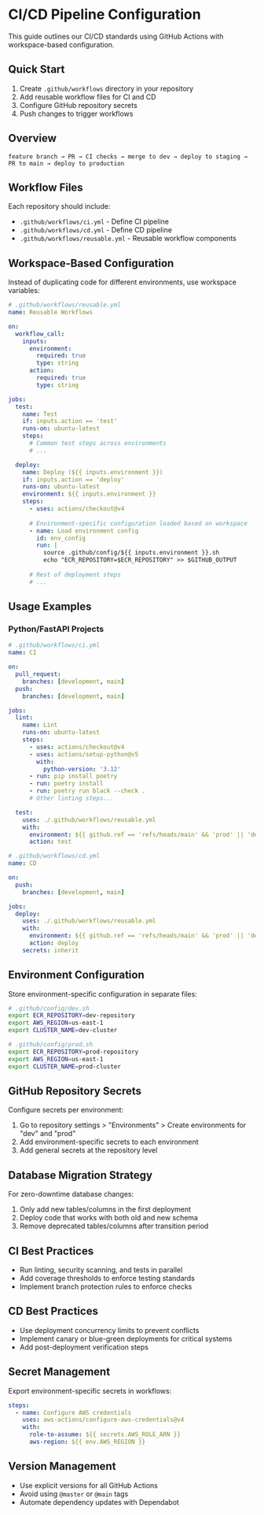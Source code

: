 # CI/CD Pipeline Configuration

This guide outlines our CI/CD standards using GitHub Actions with workspace-based configuration.

## Quick Start

1. Create `.github/workflows` directory in your repository
2. Add reusable workflow files for CI and CD
3. Configure GitHub repository secrets
4. Push changes to trigger workflows

## Overview

```
feature branch → PR → CI checks → merge to dev → deploy to staging → PR to main → deploy to production
```

## Workflow Files

Each repository should include:

- `.github/workflows/ci.yml` - Define CI pipeline
- `.github/workflows/cd.yml` - Define CD pipeline
- `.github/workflows/reusable.yml` - Reusable workflow components

## Workspace-Based Configuration

Instead of duplicating code for different environments, use workspace variables:

```yaml
# .github/workflows/reusable.yml
name: Reusable Workflows

on:
  workflow_call:
    inputs:
      environment:
        required: true
        type: string
      action:
        required: true
        type: string

jobs:
  test:
    name: Test
    if: inputs.action == 'test'
    runs-on: ubuntu-latest
    steps:
      # Common test steps across environments
      # ...

  deploy:
    name: Deploy (${{ inputs.environment }})
    if: inputs.action == 'deploy'
    runs-on: ubuntu-latest
    environment: ${{ inputs.environment }}
    steps:
      - uses: actions/checkout@v4
      
      # Environment-specific configuration loaded based on workspace
      - name: Load environment config
        id: env_config
        run: |
          source .github/config/${{ inputs.environment }}.sh
          echo "ECR_REPOSITORY=$ECR_REPOSITORY" >> $GITHUB_OUTPUT
          
      # Rest of deployment steps
      # ...
```

## Usage Examples

### Python/FastAPI Projects

```yaml
# .github/workflows/ci.yml
name: CI

on:
  pull_request:
    branches: [development, main]
  push:
    branches: [development, main]

jobs:
  lint:
    name: Lint
    runs-on: ubuntu-latest
    steps:
      - uses: actions/checkout@v4
      - uses: actions/setup-python@v5
        with:
          python-version: '3.12'
      - run: pip install poetry
      - run: poetry install
      - run: poetry run black --check .
      # Other linting steps...

  test:
    uses: ./.github/workflows/reusable.yml
    with:
      environment: ${{ github.ref == 'refs/heads/main' && 'prod' || 'dev' }}
      action: test
```

```yaml
# .github/workflows/cd.yml
name: CD

on:
  push:
    branches: [development, main]

jobs:
  deploy:
    uses: ./.github/workflows/reusable.yml
    with:
      environment: ${{ github.ref == 'refs/heads/main' && 'prod' || 'dev' }}
      action: deploy
    secrets: inherit
```

## Environment Configuration

Store environment-specific configuration in separate files:

```sh
# .github/config/dev.sh
export ECR_REPOSITORY=dev-repository
export AWS_REGION=us-east-1
export CLUSTER_NAME=dev-cluster
```

```sh
# .github/config/prod.sh
export ECR_REPOSITORY=prod-repository
export AWS_REGION=us-east-1
export CLUSTER_NAME=prod-cluster
```

## GitHub Repository Secrets

Configure secrets per environment:

1. Go to repository settings > "Environments" > Create environments for "dev" and "prod"
2. Add environment-specific secrets to each environment
3. Add general secrets at the repository level

## Database Migration Strategy

For zero-downtime database changes:

1. Only add new tables/columns in the first deployment
2. Deploy code that works with both old and new schema
3. Remove deprecated tables/columns after transition period

## CI Best Practices

- Run linting, security scanning, and tests in parallel
- Add coverage thresholds to enforce testing standards
- Implement branch protection rules to enforce checks

## CD Best Practices

- Use deployment concurrency limits to prevent conflicts
- Implement canary or blue-green deployments for critical systems
- Add post-deployment verification steps

## Secret Management

Export environment-specific secrets in workflows:

```yaml
steps:
  - name: Configure AWS credentials
    uses: aws-actions/configure-aws-credentials@v4
    with:
      role-to-assume: ${{ secrets.AWS_ROLE_ARN }}
      aws-region: ${{ env.AWS_REGION }}
```

## Version Management

- Use explicit versions for all GitHub Actions
- Avoid using `@master` or `@main` tags
- Automate dependency updates with Dependabot
